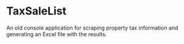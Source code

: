 # TaxSaleList
An old console application for scraping property tax information and generating an Excel file with the results.
